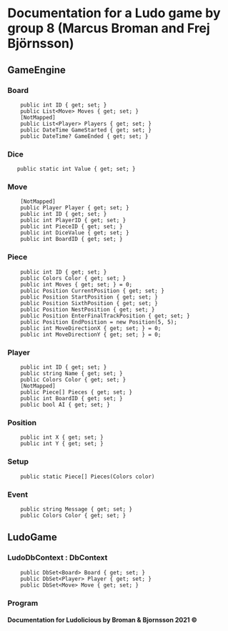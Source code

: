 # Documentation for a Ludo game by group 8 (Marcus Broman and Frej Björnsson) 

## GameEngine
### Board
        public int ID { get; set; }
        public List<Move> Moves { get; set; }
        [NotMapped]
        public List<Player> Players { get; set; }
        public DateTime GameStarted { get; set; }
        public DateTime? GameEnded { get; set; }

### Dice
       public static int Value { get; set; }

### Move
        [NotMapped]
        public Player Player { get; set; }
        public int ID { get; set; }
        public int PlayerID { get; set; }
        public int PieceID { get; set; }
        public int DiceValue { get; set; }
        public int BoardID { get; set; }

###  Piece
        public int ID { get; set; }
        public Colors Color { get; set; }
        public int Moves { get; set; } = 0;
        public Position CurrentPosition { get; set; }
        public Position StartPosition { get; set; }
        public Position SixthPosition { get; set; }
        public Position NestPosition { get; set; }
        public Position EnterFinalTrackPosition { get; set; }
        public Position EndPosition = new Position(5, 5);
        public int MoveDirectionX { get; set; } = 0;
        public int MoveDirectionY { get; set; } = 0;

### Player
        public int ID { get; set; }
        public string Name { get; set; }
        public Colors Color { get; set; }
        [NotMapped]
        public Piece[] Pieces { get; set; }
        public int BoardID { get; set; }
        public bool AI { get; set; }
        
### Position
        public int X { get; set; }
        public int Y { get; set; }
### Setup
        public static Piece[] Pieces(Colors color)
        
### Event
        public string Message { get; set; }
        public Colors Color { get; set; }

## LudoGame
### LudoDbContext : DbContext
        public DbSet<Board> Board { get; set; }
        public DbSet<Player> Player { get; set; }
        public DbSet<Move> Move { get; set; }
        

        
### Program





#### Documentation for Ludolicious by Broman & Bjornsson 2021 ©


